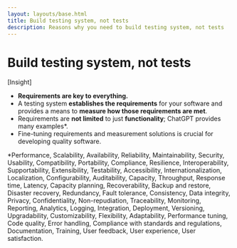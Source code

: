 ```yaml
---
layout: layouts/base.html
title: Build testing system, not tests
description: Reasons why you need to build testing system, not tests
---
```


# Build testing system, not tests

[Insight]

- **Requirements are key to everything.**
- A testing system **establishes the requirements** for your software and provides a means to **measure how those requirements are met**.
- Requirements are **not limited** to just **functionality**; ChatGPT provides many examples&ast;.
- Fine-tuning requirements and measurement solutions is crucial for developing quality software.

&ast;Performance, Scalability, Availability, Reliability, Maintainability, Security, Usability, Compatibility, Portability, Compliance, Resilience, Interoperability, Supportability, Extensibility, Testability, Accessibility, Internationalization, Localization, Configurability, Auditability, Capacity, Throughput, Response time, Latency, Capacity planning, Recoverability, Backup and restore, Disaster recovery, Redundancy, Fault tolerance, Consistency, Data integrity, Privacy, Confidentiality, Non-repudiation, Traceability, Monitoring, Reporting, Analytics, Logging, Integration, Deployment, Versioning, Upgradability, Customizability, Flexibility, Adaptability, Performance tuning, Code quality, Error handling, Compliance with standards and regulations, Documentation, Training, User feedback, User experience, User satisfaction.

